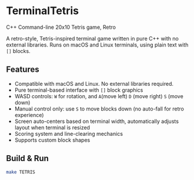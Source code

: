 # TerminalTetris
C++ Command-line 20x10 Tetris game, Retro

A retro-style, Tetris-inspired terminal game written in pure C++ with no external libraries. Runs on macOS and Linux terminals, using plain text with `[]` blocks.

## Features
- Compatible with macOS and Linux. No external libraries required.
- Pure terminal-based interface with `[]` block graphics
- WASD controls: `W` for rotation, and `A`(move left) `D` (move right) `S` (move down)
- Manual control only: use `S` to move blocks down (no auto-fall for retro experience)
- Screen auto-centers based on terminal width, automatically adjusts layout when terminal is resized
- Scoring system and line-clearing mechanics
- Supports custom block shapes


## Build & Run

```bash
make TETRIS
```
